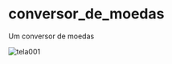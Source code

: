 # conversor_de_moedas

Um conversor de moedas

![tela001](https://i.ibb.co/ZSvkxJN/Captura-de-Tela-2020-01-27-s-19-05-33.png)
